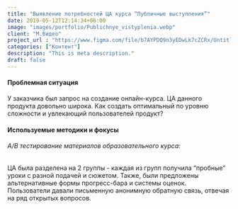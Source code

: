 ```yaml
---
title: "Выявление потребностей ЦА курса “Публичные выступления”"
date: 2019-05-12T12:14:34+06:00
image: "images/portfolio/Publichnye_vistyplenia.webp"
client: "М.Видео"
project_url : "https://www.figma.com/file/b7AYPDQ9n3yEDwLk7cZCRx/Untitled?node-id=3%3A32&t=jgNFy8WQjfF3F9L8-0"
categories: ["Контент"]
description: "This is meta description."
draft: false
---
```


#### Проблемная ситуация

У заказчика был запрос на создание онлайн-курса. ЦА данного продукта довольно широка. 
Как создать оптимальный по уровню сложности и увлекающий пользователей продукт?


#### Используемые методики и фокусы

###### A/B тестирование материалов образовательного курса:
ЦА была разделена на 2 группы - каждая из групп получила “пробные” уроки с разной подачей и сюжетом. 
Также, были предложены альтернативные формы прогресс-бара и системы оценок.
Пользователи давали письменную анонимную обратную связь, отвечая на ряд открытых вопросов. 
